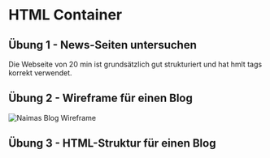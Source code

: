 # HTML Container

## Übung 1 - News-Seiten untersuchen
Die Webseite von 20 min ist grundsätzlich gut strukturiert und hat hmlt tags korrekt verwendet. 

## Übung 2 - Wireframe für einen Blog
![Naimas Blog Wireframe](image.png)


## Übung 3 - HTML-Struktur für einen Blog
